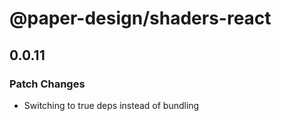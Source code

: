 # @paper-design/shaders-react

## 0.0.11

### Patch Changes

- Switching to true deps instead of bundling
